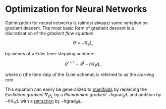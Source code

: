 # Optimization for Neural Networks 

Optimization for neural networks is (almost always) some variation on gradient descent. The most basic form of gradient descent is a discretization of the *gradient flow equation*:
```math
\dot{\theta} = -\nabla_\theta{}L,
```
by means of a Euler time-stepping scheme: 
```math
\theta^{t+1} = \theta^{t} - h\nabla_{\theta^{t}}L,
```
where $\eta$ (the time step of the Euler scheme) is referred to as the *learning rate*

This equation can easily be generalized to [manifolds](../manifolds/manifolds.md) by replacing the *Euclidean gradient* $\nabla_{\theta^{t}L}$ by a *Riemannian gradient* $-h\mathrm{grad}_{\theta^{t}}L$ and addition by $-h\nabla_{\theta^{t}}L$ with a [retraction](../optimizers/manifold_related/retractions.md) by $-h\mathrm{grad}_{\theta^{t}}L$.

